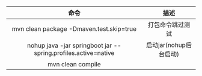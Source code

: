 | 命令 | 描述 |
| :---: | :---: |
| mvn clean package -Dmaven.test.skip=true | 打包命令跳过测试 |
| nohup java -jar springboot jar --spring.profiles.active=native | 启动jar\(nohup后台启动\) |
| mvn clean compile |  |




